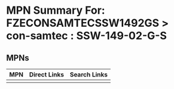 



# MPN Summary For: FZECONSAMTECSSW1492GS > con-samtec : SSW-149-02-G-S

## MPNs
  

|MPN|Direct Links|Search Links|
| :--- | :--- | :--- |
||||
